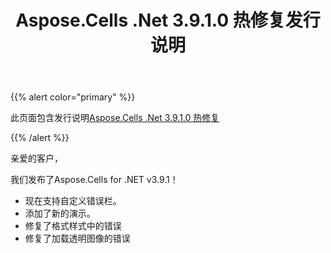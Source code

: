 ﻿---
title: Aspose.Cells .Net 3.9.1.0 热修复发行说明
type: docs
weight: 230
url: /zh/net/aspose-cells-net-3-9-1-0-hot-fix-release-notes/
---
{{% alert color="primary" %}} 

此页面包含发行说明[Aspose.Cells .Net 3.9.1.0 热修复](https://downloads.aspose.com/cells/net/new-releases/aspose.cells-.net-3.9.1.0-hot-fix/)

{{% /alert %}} 

亲爱的客户，

我们发布了Aspose.Cells for .NET v3.9.1！

- 现在支持自定义错误栏。
- 添加了新的演示。
- 修复了格式样式中的错误
- 修复了加载透明图像的错误
